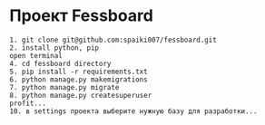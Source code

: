 # Проект Fessboard

    1. git clone git@github.com:spaiki007/fessboard.git
    2. install python, pip
    open terminal
    4. cd fessboard directory
    5. pip install -r requirements.txt
    6. python manage.py makemigrations
    7. python manage.py migrate
    8. python manage.py createsuperuser
    profit...
    10. в settings проекта выберите нужную базу для разработки...
